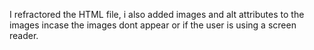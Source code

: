 I refractored the HTML file, i also added images and alt attributes to the images incase the images dont appear or if the user is using a screen reader.